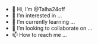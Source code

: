 - 👋 Hi, I’m @Talha24off
- 👀 I’m interested in ...
- 🌱 I’m currently learning ...
- 💞️ I’m looking to collaborate on ...
- 📫 How to reach me ...

<!---
Talha24off/Talha24off is a ✨ special ✨ repository because its `README.md` (this file) appears on your GitHub profile.
You can click the Preview link to take a look at your changes.
--->
